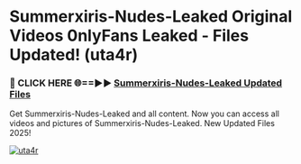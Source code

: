 # Summerxiris-Nudes-Leaked Original Videos 0nlyFans Leaked - Files Updated! (uta4r)

<h3>🔴 CLICK HERE 🌐==►► <a href="https://tinyurl.com/yc6ubb5a" rel="nofollow">Summerxiris-Nudes-Leaked Updated Files</a></h3>

Get Summerxiris-Nudes-Leaked and all content. Now you can access all videos and pictures of Summerxiris-Nudes-Leaked. New Updated Files 2025!

[![uta4r](https://i.imgur.com/7eu0CRL.gif)](https://tinyurl.com/yc6ubb5a)
